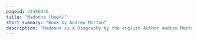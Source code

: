 ```yaml
---
pageid: 31486036
title: "Madonna (book)"
short_summary: "Book by Andrew Morton"
description: "Madonna is a Biography by the english Author andrew Morton chronicling the Life of the american Recording Artist Madonna. The book was released in November 2001 by St. Martin's Press in the United States and by Michael O'Mara Books in the United Kingdom. In 2000 Morton decided to write a Biography of Madonna. The release was announced in April 2001 by St. Martin's Press. President and Publisher Sally Richardson described the Biography to contain Details about Madonna's Ambitions, her Relationships and her Lifestyle."
---
```

